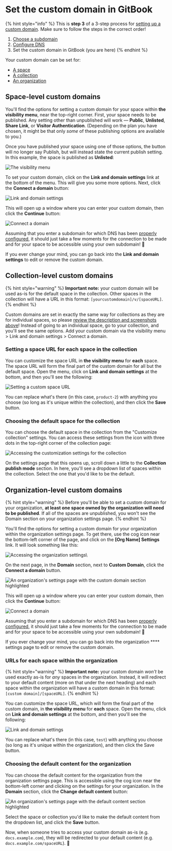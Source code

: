 # Set the custom domain in GitBook

{% hint style="info" %}
This is **step 3** of a 3-step process for [setting up a custom domain](./). Make sure to follow the steps in the correct order!

1. [Choose a subdomain](choose-a-subdomain.md)
2. [Configure DNS](dns-configuration.md)
3. Set the custom domain in GitBook (you are here)
{% endhint %}

Your custom domain can be set for:

* [A space](custom-domain-setup-on-gitbook.md#space-level-custom-domains)
* [A collection](custom-domain-setup-on-gitbook.md#collection-level-custom-domains)
* [An organization](custom-domain-setup-on-gitbook.md#organization-level-custom-domains)



## Space-level custom domains

You'll find the options for setting a custom domain for your space within **the visibility menu**, near the top-right corner. First, your space needs to be published. Any setting other than unpublished will work — **Public**, **Unlisted**, **Share Link**, or **Visitor Authentication**. (Depending on the plan you have chosen, it might be that only _some_ of these publishing options are available to you.)

Once you have published your space using one of those options, the button will no longer say Publish, but will instead state the current publish setting. In this example, the space is published as **Unlisted**:

![The visibility menu](../../.gitbook/assets/space-visibility-menu.png)

To set your custom domain, click on the **Link and domain settings** link at the bottom of the menu. This will give you some more options. Next, click the **Connect a domain** button:

![Link and domain settings](../../.gitbook/assets/link-and-domain-settings.png)

This will open up a window where you can enter your custom domain, then click the **Continue** button:

![Connect a domain](../../.gitbook/assets/connect-a-domain.png)

Assuming that you enter a subdomain for which DNS has been [properly configured](dns-configuration.md), it should just take a few moments for the connection to be made and for your space to be accessible using your own subdomain! 🎉

If you ever change your mind, you can go back into the **Link and domain settings** to edit or remove the custom domain.



## Collection-level custom domains

{% hint style="warning" %}
**Important note:** your custom domain will be used as-is for the default space in the collection. Other spaces in the collection will have a URL in this format: `[yourcustomdomain]/v/[spaceURL]`.
{% endhint %}

Custom domains are set in exactly the same way for collections as they are for individual spaces, so please [review the description and screenshots above](custom-domain-setup-on-gitbook.md#space-level-custom-domains)! Instead of going to an individual space, go to your collection, and you'll see the same options. Add your custom domain via the visibility menu > Link and domain settings > Connect a domain.



### Setting a space URL for each space in the collection

You can customize the space URL in **the visibility menu** for **each** space. The space URL will form the final part of the custom domain for all but the default space. Open the menu, click on **Link and domain settings** at the bottom, and then you'll see the following:

![Setting a custom space URL](../../.gitbook/assets/space-url.png)

You can replace what's there (in this case, `product-2`) with anything you choose (so long as it's unique within the collection), and then click the **Save** button.



### Choosing the default space for the collection

You can choose the default space in the collection from the "Customize collection" settings. You can access these settings from the icon with three dots in the top-right corner of the collection page:

![Accessing the customization settings for the collection](../../.gitbook/assets/customize-collection.png)

On the settings page that this opens up, scroll down a little to the **Collection publish mode** section. In here, you'll see a dropdown list of spaces within the collection. Select the one that you'd like to be the default.



## Organization-level custom domains

{% hint style="warning" %}
Before you'll be able to set a custom domain for your organization, **at least one space owned by the organization will need to be published**. If all of the spaces are unpublished, you won't see the Domain section on your organization settings page.
{% endhint %}

You'll find the options for setting a custom domain for your organization within the organization settings page. To get there, use the cog icon near the bottom-left corner of the page, and click on the **\[Org Name] Settings** link. It will look something like this:

![Accessing the organization settings\\](../../.gitbook/assets/org-settings.png)

On the next page, in the **Domain** section, next to **Custom Domain**, click the **Connect a domain** button.

![An organization's settings page with the custom domain section highlighted](../../.gitbook/assets/org-custom-domain.png)

This will open up a window where you can enter your custom domain, then click the **Continue** button:

![Connect a domain](../../.gitbook/assets/connect-a-domain.png)

Assuming that you enter a subdomain for which DNS has been [properly configured](dns-configuration.md), it should just take a few moments for the connection to be made and for your space to be accessible using your own subdomain! 🎉

If you ever change your mind, you can go back into the organization **** settings page to edit or remove the custom domain.



### URLs for each space within the organization

{% hint style="warning" %}
**Important note:** your custom domain _won't_ be used exactly as-is for _any_ spaces in the organization. Instead, it will redirect to your default content (more on that under the next heading) and each space within the organization will have a custom domain in this format: `[custom domain]/[spaceURL]`.
{% endhint %}

You can customize the space URL, which will form the final part of the custom domain, in **the visibility menu** for **each** space. Open the menu, click on **Link and domain settings** at the bottom, and then you'll see the following:

![Link and domain settings](../../.gitbook/assets/org-space-url.png)

You can replace what's there (in this case, `test`) with anything you choose (so long as it's unique within the organization), and then click the Save button.



### Choosing the default content for the organization

You can choose the default content for the organization from the organization settings page. This is accessible using the cog icon near the bottom-left corner and clicking on the settings for your organization. In the **Domain** section, click the **Change default content** button:

![An organization's settings page with the default content section highlighted](../../.gitbook/assets/default-content.png)

Select the space or collection you'd like to make the default content from the dropdown list, and click the **Save** button.

Now, when someone tries to access your custom domain as-is (e.g. `docs.example.com`), they will be redirected to your default content (e.g. `docs.example.com/spaceURL`). 🎉
